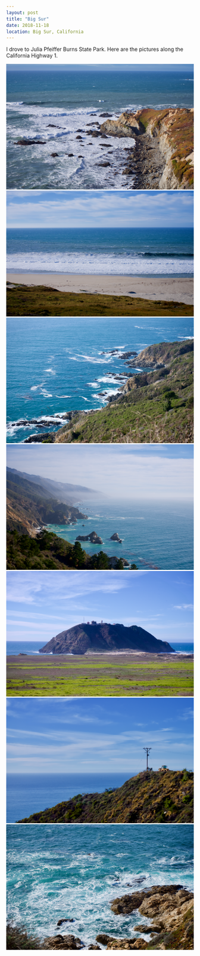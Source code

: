 ```yaml
---
layout: post
title: "Big Sur"
date: 2018-11-18
location: Big Sur, California
---
```


I drove to Julia Pfeiffer Burns State Park. Here are the pictures along the California Highway 1.

<div class="post-image">
    <img src="img/big_sur/DSC01450.png">
</div>
<div class="post-image">
    <img src="img/big_sur/DSC01433.png">
</div>
<div class="post-image">
    <img src="img/big_sur/DSC01400.png">
</div>
<div class="post-image">
    <img src="img/big_sur/DSC01414.png">
</div>
<div class="post-image">
    <img src="img/big_sur/DSC01364.png">
</div>
<div class="post-image">
    <img src="img/big_sur/DSC01371.png">
</div>
<div class="post-image">
    <img src="img/big_sur/DSC01347.png">
</div>
